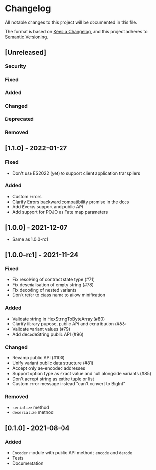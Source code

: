 # Changelog
All notable changes to this project will be documented in this file.

The format is based on [Keep a Changelog](https://keepachangelog.com/en/1.0.0/),
and this project adheres to [Semantic Versioning](https://semver.org/spec/v2.0.0.html).

## [Unreleased]
### Security
### Fixed
### Added
### Changed
### Deprecated
### Removed

## [1.1.0] - 2022-01-27

### Fixed
- Don't use ES2022 (yet) to support client application transpilers

### Added
- Custom errors
- Clarify Errors backward compatibility promise in the docs
- Add Events support and public API
- Add support for POJO as Fate map parameters

## [1.0.0] - 2021-12-07
- Same as 1.0.0-rc1

## [1.0.0-rc1] - 2021-11-24

### Fixed
- Fix resolving of contract state type (#71)
- Fix deserialisation of empty string (#78)
- Fix decoding of nested variants
- Don't refer to class name to allow minification

### Added
- Validate string in HexStringToByteArray (#80) 
- Clarify library pupose, public API and contribution (#83)
- Validate variant values (#79)
- Add decodeString public API (#96)

### Changed
- Revamp public API (#100)
- Unify variant public data structure (#81)
- Accept only ae-encoded addresses
- Support option type as exact value and null alongside variants (#85)
- Don't accept string as entire tuple or list
- Custom error message instead "can't convert to BigInt"

### Removed
- `serialize` method
- `deserialize` method

## [0.1.0] - 2021-08-04

### Added

- `Encoder` module with public API methods `encode` and `decode`
- Tests
- Documentation

